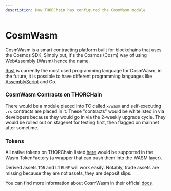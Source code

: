 ```yaml
---
description: How THORChain has configured the CosmWasm module
---
```


# CosmWasm

CosmWasm is a smart contracting platform built for blockchains that uses the Cosmos SDK, Simply put, it's the Cosmos (Cosm) way of using WebAssembly (Wasm) hence the name.

[Rust](https://www.rust-lang.org/) is currently the most used programming language for CosmWasm, in the future, it is possible to have different programming languages like [AssemblyScript](https://www.assemblyscript.org/) and Go.

### CosmWasm Contracts on THORCHain

There would be a module placed into TC called `x/wasm` and self-executing `.rs` contracts are placed in it. These "contracts" would be whitelisted in via developers because they would go in via the 2-weekly upgrade cycle. They would be rolled out on stagenet for testing first, then flagged on mainnet after sometime.

### Tokens

All native tokens on THORChain listed [here](https://thornode.ninerealms.com/cosmos/bank/v1beta1/supply) would be supported in the Wasm TokenFactory (a wrapper that can push them into the WASM layer).

Derived assets `TOR` and L1 `RUNE` will work easily. Notably, trade assets are missing because they are not assets, they are deposit slips.



You can find more information about CosmWasm in their official [docs](https://docs.cosmwasm.com/docs/).

```
```
